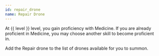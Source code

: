 ```yaml
---
id: repair_drone
name: Repair Drone
---
```

At {{ level }} level, you gain proficiency with Medicine. If you are already proficient in Medicine, you may choose 
another skill to become proficient in.

Add the Repair drone to the list of drones available for you to summon.